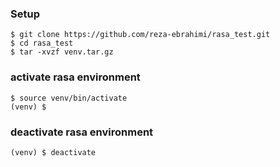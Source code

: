 ### Setup
```console
$ git clone https://github.com/reza-ebrahimi/rasa_test.git
$ cd rasa_test
$ tar -xvzf venv.tar.gz
```

### activate rasa environment
```console
$ source venv/bin/activate
(venv) $
```

### deactivate rasa environment
```console
(venv) $ deactivate
```